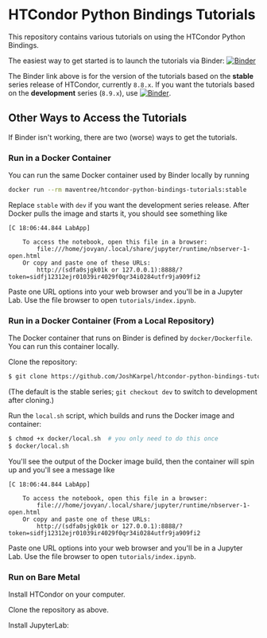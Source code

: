 # HTCondor Python Bindings Tutorials

This repository contains various tutorials on using the HTCondor Python Bindings.

The easiest way to get started is to launch the tutorials via Binder: 
[![Binder](https://mybinder.org/badge_logo.svg)](https://mybinder.org/v2/gh/JoshKarpel/htcondor-python-bindings-tutorials/stable?urlpath=lab/tree/tutorials/index.ipynb)

The Binder link above is for the version of the tutorials based on the **stable** series release of HTCondor, currently `8.8.x`.
If you want the tutorials based on the **development** series (`8.9.x`), use [![Binder](https://mybinder.org/badge_logo.svg)](https://mybinder.org/v2/gh/JoshKarpel/htcondor-python-bindings-tutorials/dev?urlpath=lab/tree/tutorials/index.ipynb).

## Other Ways to Access the Tutorials

If Binder isn't working, there are two (worse) ways to get the tutorials.

### Run in a Docker Container

You can run the same Docker container used by Binder locally by running
```bash
docker run --rm maventree/htcondor-python-bindings-tutorials:stable
```
Replace `stable` with `dev` if you want the development series release.
After Docker pulls the image and starts it, you should see something like
```
[C 18:06:44.844 LabApp]

    To access the notebook, open this file in a browser:
        file:///home/jovyan/.local/share/jupyter/runtime/nbserver-1-open.html
    Or copy and paste one of these URLs:
        http://(sdfa0sjgk01k or 127.0.0.1):8888/?token=sidfj12312ejr01039ir4029f0qr34i0284utfr9ja909fi2
```

Paste one URL options into your web browser and you'll be in a Jupyter Lab.
Use the file browser to open `tutorials/index.ipynb`.

### Run in a Docker Container (From a Local Repository)

The Docker container that runs on Binder is defined by `docker/Dockerfile`.
You can run this container locally.

Clone the repository:

```bash
$ git clone https://github.com/JoshKarpel/htcondor-python-bindings-tutorials
```

(The default is the stable series; `git checkout dev` to switch to development after cloning.)

Run the `local.sh` script, which builds and runs the Docker image and container:

```bash
$ chmod +x docker/local.sh  # you only need to do this once
$ docker/local.sh
```

You'll see the output of the Docker image build, then the container will spin up and you'll see a message like

```
[C 18:06:44.844 LabApp]

    To access the notebook, open this file in a browser:
        file:///home/jovyan/.local/share/jupyter/runtime/nbserver-1-open.html
    Or copy and paste one of these URLs:
        http://(sdfa0sjgk01k or 127.0.0.1):8888/?token=sidfj12312ejr01039ir4029f0qr34i0284utfr9ja909fi2
```

Paste one URL options into your web browser and you'll be in a Jupyter Lab.
Use the file browser to open `tutorials/index.ipynb`.


### Run on Bare Metal

Install HTCondor on your computer.

Clone the repository as above.

Install JupyterLab:
